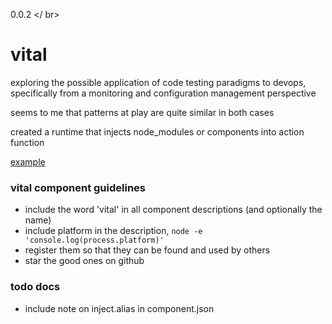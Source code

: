 0.0.2 </ br>

vital
=====

exploring the possible application of code testing paradigms to devops, specifically from a monitoring and configuration management perspective

seems to me that patterns at play are quite similar in both cases

created a runtime that injects node_modules or components into action function

[example](https://github.com/nomilous/vital-example)



### vital component guidelines

* include the word 'vital' in all component descriptions (and optionally the name)
* include platform in the description, `node -e 'console.log(process.platform)'`
* register them so that they can be found and used by others 
* star the good ones on github

### todo docs

* include note on inject.alias in component.json

